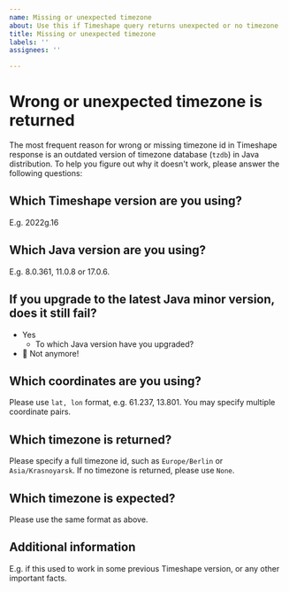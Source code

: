 ```yaml
---
name: Missing or unexpected timezone
about: Use this if Timeshape query returns unexpected or no timezone
title: Missing or unexpected timezone
labels: ''
assignees: ''

---
```


# Wrong or unexpected timezone is returned

The most frequent reason for wrong or missing timezone id in Timeshape response is an outdated version of timezone database (`tzdb`) in Java distribution. To help you figure out why it doesn't work, please answer the following questions:

## Which Timeshape version are you using?
E.g. 2022g.16

## Which Java version are you using?
E.g. 8.0.361, 11.0.8 or 17.0.6.

## If you upgrade to the latest Java minor version, does it still fail?
  * Yes 
    - To which Java version have you upgraded?
  * :tada: Not anymore!

## Which coordinates are you using?
Please use `lat, lon` format, e.g. 61.237, 13.801. You may specify multiple coordinate pairs.

## Which timezone is returned?
Please specify a full timezone id, such as `Europe/Berlin` or `Asia/Krasnoyarsk`. If no timezone is returned, please use `None`.

## Which timezone is expected?
Please use the same format as above.

## Additional information
E.g. if this used to work in some previous Timeshape version, or any other important facts.
